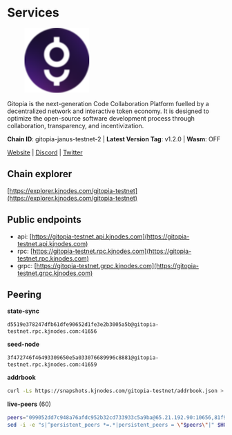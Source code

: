 # Services

<figure><img src="https://raw.githubusercontent.com/kj89/cosmos-images/main/logos/gitopia.png" width="150" alt=""><figcaption></figcaption></figure>

Gitopia is the next-generation Code Collaboration Platform fuelled by  a decentralized network and interactive token economy. It is designed  to optimize the open-source software development process through  collaboration, transparency, and incentivization.

**Chain ID**: gitopia-janus-testnet-2 | **Latest Version Tag**: v1.2.0 | **Wasm**: OFF

[Website](https://gitopia.com/) | [Discord](https://discord.gg/hFTXCGNYDZ) | [Twitter](https://twitter.com/gitopiaDAO)




## Chain explorer
[https://explorer.kjnodes.com/gitopia-testnet](https://explorer.kjnodes.com/gitopia-testnet)

## Public endpoints

* api: [https://gitopia-testnet.api.kjnodes.com](https://gitopia-testnet.api.kjnodes.com)
* rpc: [https://gitopia-testnet.rpc.kjnodes.com](https://gitopia-testnet.rpc.kjnodes.com)
* grpc: [https://gitopia-testnet.grpc.kjnodes.com](https://gitopia-testnet.grpc.kjnodes.com)

## Peering

**state-sync**

```text
d5519e378247dfb61dfe90652d1fe3e2b3005a5b@gitopia-testnet.rpc.kjnodes.com:41656
```

**seed-node**

```text
3f472746f46493309650e5a033076689996c8881@gitopia-testnet.rpc.kjnodes.com:41659
```

**addrbook**
```bash
curl -Ls https://snapshots.kjnodes.com/gitopia-testnet/addrbook.json > $HOME/.gitopia/config/addrbook.json
```

**live-peers** (60)
```bash
peers="099052dd7c948a76afdc952b32cd733933c5a9ba@65.21.192.90:10656,81f9bdd0e1e01390b70df7544b45efdccb52e41c@84.54.23.199:26656,ea53a3f77fe373f47be4e77fd5f9ff526dfaec33@51.79.143.46:41656,d9d59b442e46f142394fcdf2f246ca8c7b2b7ce9@149.102.146.36:26656,93c4c73375b5f52020e7e7bd3f901ee28f07e6b7@109.123.243.66:41656,e17763e03ef6819b6f549b97abe9da7a1a7eeac8@164.68.121.241:656,9c265cb98c21d6748822ca2bed0accacdd8449db@38.242.205.25:26656,3dd4a6674e86c319a5671e645d429edacae62129@185.219.142.203:26656,3e5ba61e8481c6c71d3f2cc022dd6671ed7cacf8@65.21.170.3:41656,52098a0fdd0dc566615ad37492019d252635bdda@45.85.249.131:656,61c85d47e1dd86d5a5849450b849078d4d13184b@85.239.244.123:26656,b745e0c6a1e0c7ec248ec274cfd038ed4bc4c2cf@65.21.134.202:26356,0eb70bf5e2403694109f9bba184570074c2dfdd5@38.242.235.255:26656,4e0e57bcac8aa2bc3188d5b7845eeee61a61f3f0@194.163.170.165:26656,b6651c7b043ef4bdccd7906b0f06de2bbdfe8a60@193.46.243.75:26656,ffb4f7d43d6449c292d4e60c8a48eb3d31c39691@38.242.139.100:656,ae5d5b47ea732ff509114f405967f61eb3d86ac6@75.119.146.171:656,f0b8227e40f25eaec0e25b9e91ca199d2d9a1ecb@167.86.94.177:656,f06f794dcc5964197da0e13709d71ea5e0f5b7f1@88.99.3.158:11156,2b62e46b374e82cf982d19e803b290b48e389cd2@149.102.146.22:26656,bbc6a1e115185d5bffcbbf5520dca1c3d626e599@109.123.255.50:26656,399d4e19186577b04c23296c4f7ecc53e61080cb@34.143.189.236:26656,5c2a752c9b1952dbed075c56c600c3a79b58c395@195.3.220.140:27036,f7fcda07044dc64cec2f6dca9da0c37a254bbae8@138.201.127.91:26676,820024c34989e7605d9367847e1fc2d01ad763bd@65.109.92.235:30656,7d819fa869f7c5b42c2c7a9538e1a9e7a52cfdee@65.108.226.26:24656,007d2419fea80aee707d009af0153f5105c53379@38.242.139.164:656,955c997a67a82cbd005e5b2b7010a1de3ac54355@38.242.241.74:26656,ac606e28c081c679dc23d9a94c29842be8f8b1f1@45.85.249.133:656,975a3ade04fc92d00c7ad59d536506fde46169e7@167.86.96.233:656,b3fd4ef48229a6dbc0c9929f6f2e88143980c452@94.250.202.158:26656,595d1158ecf8367afd17060ceceaaf4b7952217c@146.190.98.174:41656,59a99a10a28baeda8535598acef9abb706ec5dbc@45.85.249.132:656,ec51c49ed23899dcbcda9f45f49cafa0605e454d@194.163.144.162:41656,6ea375302fdd319ef64e013f469e286faf739da8@213.239.207.165:20086,0e22fcc29a4cf5476001c849126ced605491f2ec@185.192.96.108:26656,f0a82f850a0da74c32836b125a52bdfd9a78fdd7@65.108.105.48:11356,8f3412b6ab935bac019676def84931e7c45a04cb@38.242.245.149:26656,1f7f58f130ea9c89be44fd60554d5e97da56c395@206.221.181.234:56656,415a1aebc5d2895d5191925b4ced76f2a295da60@185.250.36.176:41656,9912d5c8d59b7736b0702b18aeb386efe7e46f3f@164.68.111.239:656,a0dcc2fd815a26280d11b67dfa9459be9975e044@38.242.139.184:656,d5519e378247dfb61dfe90652d1fe3e2b3005a5b@65.109.68.190:41656,e1ab0573d55ff92fad55d2929e353904f1bbe36f@135.181.16.252:31656,d2aa45ac84cf4136182f8012b974c3e1ba762eda@65.109.53.60:56656,3989c44e8af3427b22a71a94185e85df99d450b4@149.102.158.188:41656,8bec864d68a2542233ba37ac94c723fdf0b8e175@45.151.122.136:656,4cd60a4dd4211d38d948a86a614f1fd8d3d274eb@75.119.153.139:656,24453bdf119b17550849851d69c50cde7b140460@84.46.253.3:41656,f1a47d469460fb0a70b12d7739afbc0bf78eadda@78.47.195.69:656,24b8563f7dd70b6b5eee469ec7aeaca8e73134e7@194.163.179.33:41656,ed812c9c51244197f5d9331bc9987b8724d40888@161.35.170.213:41656,03073657e8bc5bcf71e7fd8df281ab8dcbc8821a@45.151.122.130:656,098c8f3e70fa1f1bbb447903aea96b8e1f025f13@141.95.145.41:26656,417311f0ceeff950dd9bf0f389e5a9c5ed8d22cd@146.190.88.155:41656,9bb344d83fc1fafc4bce6b8e4a95b82f37ac4f31@82.208.20.136:26656,247dbc8048be7c024c5f5deee45c18bd2f19bc93@116.203.35.46:36656,8d45cada398e1035e220857a84021fabfa723248@2.58.82.21:26656,66f94651fb02f277c90c605a38df549d3c0a9269@75.119.151.217:26656,72db14311591866caf52df742c8abaa3327733eb@173.212.202.197:41656"
sed -i -e "s|^persistent_peers *=.*|persistent_peers = \"$peers\"|" $HOME/.gitopia/config/config.toml
```
